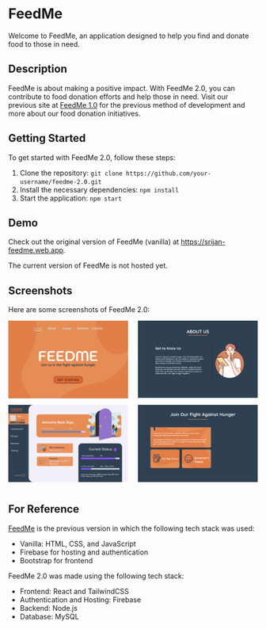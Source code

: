 # FeedMe

Welcome to FeedMe, an application designed to help you find and donate food to those in need.

## Description

FeedMe is about making a positive impact. With FeedMe 2.0, you can contribute to food donation efforts and help those in need. Visit our previous site at [FeedMe 1.0](https://srijan-feedme.web.app) for the previous method of development and more about our food donation initiatives.

## Getting Started

To get started with FeedMe 2.0, follow these steps:

1. Clone the repository: `git clone https://github.com/your-username/feedme-2.0.git`
2. Install the necessary dependencies: `npm install`
3. Start the application: `npm start`

## Demo

Check out the original version of FeedMe (vanilla) at <https://srijan-feedme.web.app>.

The current version of FeedMe is not hosted yet.

## Screenshots
Here are some screenshots of FeedMe 2.0:
<div style="display: flex; flex-wrap: wrap; justify-content: space-between;">
    <div style="flex: 0 0 calc(50% - 10px); margin-bottom: 10px;">
        <img src="/Design%20Files/hero-section.png" alt="Screenshot of Hero Section in FeedMe 2.0" style="width: 100%;">
    </div>
    <div style="flex: 0 0 calc(50% - 10px); margin-bottom: 10px;">
        <img src="/Design%20Files/about-section.png" alt="Screenshot of About Section in FeedMe 2.0" style="width: 100%;">
    </div>
    <div style="flex: 0 0 calc(50% - 10px); margin-bottom: 10px;">
        <img src="/Design%20Files/Dashboard%20Page.png" alt="Screenshot of Dashboard Page in FeedMe 2.0" style="width: 100%;">
    </div>
    <div style="flex: 0 0 calc(50% - 10px); margin-bottom: 10px;">
        <img src="/Design%20Files/cause-section.png" alt="Screenshot of Rewards in Dashboard Page in FeedMe 2.0" style="width: 100%;">
    </div>
</div>

## For Reference

[FeedMe](https://srijan-feedme.web.app) is the previous version in which the following tech stack was used:
- Vanilla: HTML, CSS, and JavaScript
- Firebase for hosting and authentication
- Bootstrap for frontend

FeedMe 2.0 was made using the following tech stack:
- Frontend: React and TailwindCSS
- Authentication and Hosting: Firebase
- Backend: Node.js
- Database: MySQL
